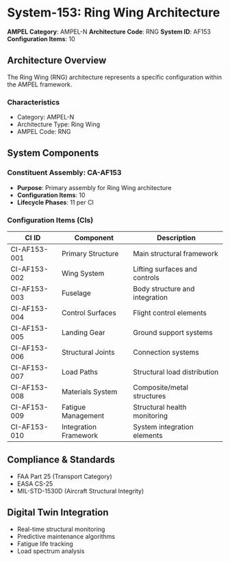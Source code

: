 # System-153: Ring Wing Architecture

**AMPEL Category**: AMPEL-N
**Architecture Code**: RNG
**System ID**: AF153
**Configuration Items**: 10

## Architecture Overview

The Ring Wing (RNG) architecture represents a specific configuration within the AMPEL framework.

### Characteristics
- Category: AMPEL-N
- Architecture Type: Ring Wing
- AMPEL Code: RNG

## System Components

### Constituent Assembly: CA-AF153
- **Purpose**: Primary assembly for Ring Wing architecture
- **Configuration Items**: 10
- **Lifecycle Phases**: 11 per CI

### Configuration Items (CIs)

| CI ID | Component | Description |
|-------|-----------|-------------|
| CI-AF153-001 | Primary Structure | Main structural framework |
| CI-AF153-002 | Wing System | Lifting surfaces and controls |
| CI-AF153-003 | Fuselage | Body structure and integration |
| CI-AF153-004 | Control Surfaces | Flight control elements |
| CI-AF153-005 | Landing Gear | Ground support systems |
| CI-AF153-006 | Structural Joints | Connection systems |
| CI-AF153-007 | Load Paths | Structural load distribution |
| CI-AF153-008 | Materials System | Composite/metal structures |
| CI-AF153-009 | Fatigue Management | Structural health monitoring |
| CI-AF153-010 | Integration Framework | System integration elements |

## Compliance & Standards
- FAA Part 25 (Transport Category)
- EASA CS-25
- MIL-STD-1530D (Aircraft Structural Integrity)

## Digital Twin Integration
- Real-time structural monitoring
- Predictive maintenance algorithms
- Fatigue life tracking
- Load spectrum analysis
